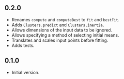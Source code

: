 ## 0.2.0

- Renames `compute` and `computeBest` to `fit` and `bestFit`.
- Adds `Clusters.predict` and `Clusters.inertia`.
- Allows dimensions of the input data to be ignored.
- Allows specifying a method of selecting initial means.
- Translates and scales input points before fitting.
- Adds tests.

## 0.1.0

- Initial version.
